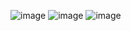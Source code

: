 ![image](https://github.com/user-attachments/assets/f9bb02be-a7c5-4fce-b230-e5aae19d2eed)
![image](https://github.com/user-attachments/assets/febc62b2-e16c-4e5f-9ab4-694ba608ad9e)
![image](https://github.com/user-attachments/assets/9ba88234-a473-4e62-b658-3bdc4aefbd0a)
